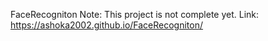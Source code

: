 FaceRecogniton
Note: This project is not complete yet.
Link: https://ashoka2002.github.io/FaceRecogniton/
